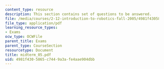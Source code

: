 ```yaml
---
content_type: resource
description: This section contains set of questions to be answered.
file: /media/courses/2-12-introduction-to-robotics-fall-2005/4981f4305865c7449a3afe4aae904dbb_midterm_05.pdf
file_type: application/pdf
learning_resource_types:
- Exams
ocw_type: OCWFile
parent_title: Exams
parent_type: CourseSection
resourcetype: Document
title: midterm_05.pdf
uid: 4981f430-5865-c744-9a3a-fe4aae904dbb
---
```

